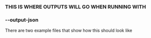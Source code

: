 ### THIS IS WHERE OUTPUTS WILL GO WHEN RUNNING WITH
### --output-json
There are two example files that show how this should look like
